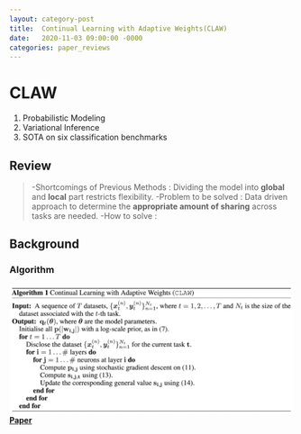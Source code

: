 ```yaml
---
layout: category-post
title:  Continual Learning with Adaptive Weights(CLAW)
date:   2020-11-03 09:00:00 -0000
categories: paper_reviews
---
```


# CLAW

1. Probabilistic Modeling
2. Variational Inference
3. SOTA on six classification benchmarks

## Review
> -Shortcomings of Previous Methods : Dividing the model into **global** and **local** part restricts flexibility.
> -Problem to be solved : Data driven approach to determine the **appropriate amount of sharing** across tasks are needed.
> -How to solve : 

## Background

### Algorithm
![Desktop View](/assets/img/CLAW_algorithm.jpeg)
[**Paper**](https://arxiv.org/abs/1911.09514)
